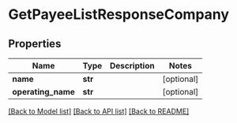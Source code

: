 # GetPayeeListResponseCompany

## Properties
Name | Type | Description | Notes
------------ | ------------- | ------------- | -------------
**name** | **str** |  | [optional] 
**operating_name** | **str** |  | [optional] 

[[Back to Model list]](../README.md#documentation-for-models) [[Back to API list]](../README.md#documentation-for-api-endpoints) [[Back to README]](../README.md)


